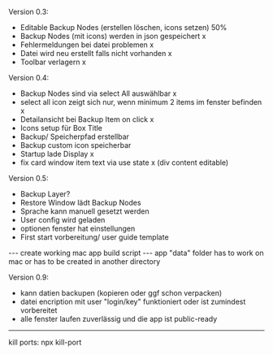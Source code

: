 Version 0.3:
  - Editable Backup Nodes (erstellen löschen, icons setzen) 50%
  - Backup Nodes (mit icons) werden in json gespeichert x
  - Fehlermeldungen bei datei problemen x
  - Datei wird neu erstellt falls nicht vorhanden x
  - Toolbar verlagern x


Version 0.4:
  - Backup Nodes sind via select All auswählbar x
  - select all icon zeigt sich nur, wenn minimum 2 items im fenster befinden x
  - Detailansicht bei Backup Item on click x
  - Icons setup für Box Title
  - Backup/ Speicherpfad erstellbar
  - Backup custom icon speicherbar
  - Startup lade Display x
  - fix card window item text via use state x (div content editable)

Version 0.5:
  - Backup Layer?
  - Restore Window lädt Backup Nodes
  - Sprache kann manuell gesetzt werden
  - User config wird geladen
  - optionen fenster hat einstellungen
  - First start vorbereitung/ user guide template

--- create working mac app build script
--- app "data" folder has to work on mac or has to be created in another directory


  Version 0.9:
   - kann datien backupen (kopieren oder ggf schon verpacken)
   - datei encription mit user "login/key" funktioniert oder ist zumindest vorbereitet
   - alle fenster laufen zuverlässig und die app ist public-ready


   _______
   kill ports:
   npx kill-port <PORTNUMBER>

